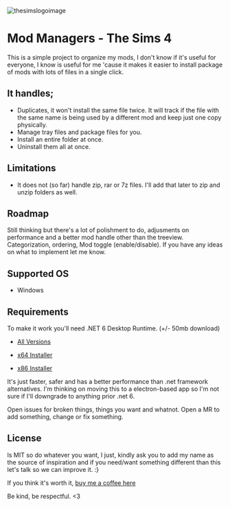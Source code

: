 ![thesimslogoimage](https://github.com/lwdgeek/modmanagers-thesims4/blob/main/src/App.Win/Resources/Images/Logos/Logo_TheSims4.png)

# Mod Managers - The Sims 4

This is a simple project to organize my mods, I don't know if it's useful for everyone, I know is useful for me 'cause it makes it easier to install package of mods with lots of files in a single click.

## It handles;

- Duplicates, it won't install the same file twice. It will track if the file with the same name is being used by a different mod and keep just one copy physically.
- Manage tray files and package files for you.
- Install an entire folder at once.
- Uninstall them all at once.

## Limitations

- It does not (so far) handle zip, rar or 7z files. I'll add that later to zip and unzip folders as well.

## Roadmap

Still thinking but there's a lot of polishment to do, adjusments on performance and a better mod handle other than the treeview. Categorization, ordering, Mod toggle (enable/disable). If you have any ideas on what to implement let me know.

## Supported OS

- Windows

## Requirements

To make it work you'll need .NET 6 Desktop Runtime. (+/- 50mb download)

- [All Versions](https://dotnet.microsoft.com/en-us/download/dotnet/6.0)

- [x64 Installer](https://dotnet.microsoft.com/en-us/download/dotnet/thank-you/runtime-desktop-6.0.1-windows-x64-installer)

- [x86 Installer](https://dotnet.microsoft.com/en-us/download/dotnet/thank-you/runtime-desktop-6.0.1-windows-x86-installer)

It's just faster, safer and has a better performance than .net framework alternatives. I'm thinking on moving this to a electron-based app so I'm not sure if I'll downgrade to anything prior .net 6.

Open issues for broken things, things you want and whatnot. Open a MR to add something, change or fix something.

## License

Is MIT so do whatever you want, I just, kindly ask you to add my name as the source of inspiration and if you need/want something different than this let's talk so we can improve it. :}

If you think it's worth it, [buy me a coffee here](https://www.buymeacoffee.com/lwdgeek)

Be kind, be respectful. <3
